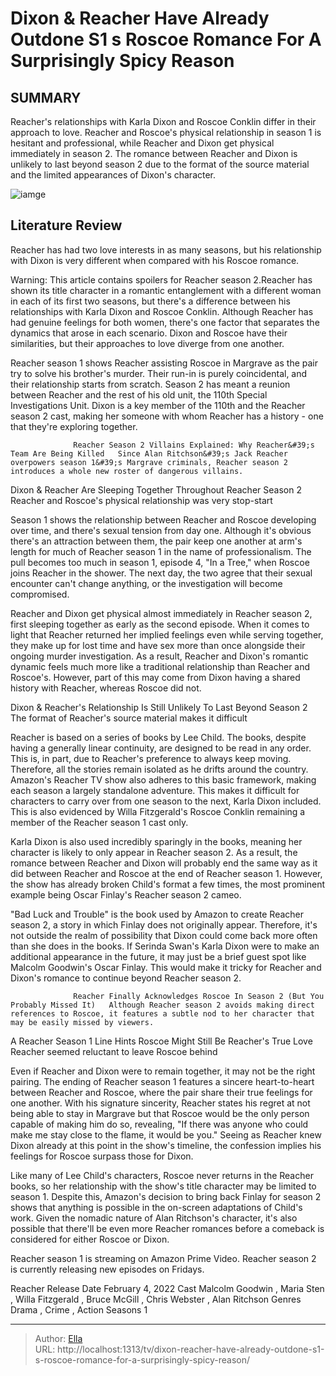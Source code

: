 # Dixon &amp; Reacher Have Already Outdone S1 s Roscoe Romance For A Surprisingly Spicy Reason


## SUMMARY 



  Reacher&#39;s relationships with Karla Dixon and Roscoe Conklin differ in their approach to love.   Reacher and Roscoe&#39;s physical relationship in season 1 is hesitant and professional, while Reacher and Dixon get physical immediately in season 2.   The romance between Reacher and Dixon is unlikely to last beyond season 2 due to the format of the source material and the limited appearances of Dixon&#39;s character.  

![iamge](https://static1.srcdn.com/wordpress/wp-content/uploads/2024/01/untitled-design-8-1.jpg)

## Literature Review
Reacher has had two love interests in as many seasons, but his relationship with Dixon is very different when compared with his Roscoe romance.




Warning: This article contains spoilers for Reacher season 2.Reacher has shown its title character in a romantic entanglement with a different woman in each of its first two seasons, but there&#39;s a difference between his relationships with Karla Dixon and Roscoe Conklin. Although Reacher has had genuine feelings for both women, there&#39;s one factor that separates the dynamics that arose in each scenario. Dixon and Roscoe have their similarities, but their approaches to love diverge from one another.




Reacher season 1 shows Reacher assisting Roscoe in Margrave as the pair try to solve his brother&#39;s murder. Their run-in is purely coincidental, and their relationship starts from scratch. Season 2 has meant a reunion between Reacher and the rest of his old unit, the 110th Special Investigations Unit. Dixon is a key member of the 110th and the Reacher season 2 cast, making her someone with whom Reacher has a history - one that they&#39;re exploring together.

                  Reacher Season 2 Villains Explained: Why Reacher&#39;s Team Are Being Killed   Since Alan Ritchson&#39;s Jack Reacher overpowers season 1&#39;s Margrave criminals, Reacher season 2 introduces a whole new roster of dangerous villains.    


 Dixon &amp; Reacher Are Sleeping Together Throughout Reacher Season 2 
Reacher and Roscoe&#39;s physical relationship was very stop-start
          

Season 1 shows the relationship between Reacher and Roscoe developing over time, and there&#39;s sexual tension from day one. Although it&#39;s obvious there&#39;s an attraction between them, the pair keep one another at arm&#39;s length for much of Reacher season 1 in the name of professionalism. The pull becomes too much in season 1, episode 4, &#34;In a Tree,&#34; when Roscoe joins Reacher in the shower. The next day, the two agree that their sexual encounter can&#39;t change anything, or the investigation will become compromised.




Reacher and Dixon get physical almost immediately in Reacher season 2, first sleeping together as early as the second episode. When it comes to light that Reacher returned her implied feelings even while serving together, they make up for lost time and have sex more than once alongside their ongoing murder investigation. As a result, Reacher and Dixon&#39;s romantic dynamic feels much more like a traditional relationship than Reacher and Roscoe&#39;s. However, part of this may come from Dixon having a shared history with Reacher, whereas Roscoe did not.



 Dixon &amp; Reacher&#39;s Relationship Is Still Unlikely To Last Beyond Season 2 
The format of Reacher&#39;s source material makes it difficult
          

Reacher is based on a series of books by Lee Child. The books, despite having a generally linear continuity, are designed to be read in any order. This is, in part, due to Reacher&#39;s preference to always keep moving. Therefore, all the stories remain isolated as he drifts around the country. Amazon&#39;s Reacher TV show also adheres to this basic framework, making each season a largely standalone adventure. This makes it difficult for characters to carry over from one season to the next, Karla Dixon included. This is also evidenced by Willa Fitzgerald&#39;s Roscoe Conklin remaining a member of the Reacher season 1 cast only.




Karla Dixon is also used incredibly sparingly in the books, meaning her character is likely to only appear in Reacher season 2. As a result, the romance between Reacher and Dixon will probably end the same way as it did between Reacher and Roscoe at the end of Reacher season 1. However, the show has already broken Child&#39;s format a few times, the most prominent example being Oscar Finlay&#39;s Reacher season 2 cameo.

&#34;Bad Luck and Trouble&#34; is the book used by Amazon to create Reacher season 2, a story in which Finlay does not originally appear. Therefore, it&#39;s not outside the realm of possibility that Dixon could come back more often than she does in the books. If Serinda Swan&#39;s Karla Dixon were to make an additional appearance in the future, it may just be a brief guest spot like Malcolm Goodwin&#39;s Oscar Finlay. This would make it tricky for Reacher and Dixon&#39;s romance to continue beyond Reacher season 2.

                  Reacher Finally Acknowledges Roscoe In Season 2 (But You Probably Missed It)   Although Reacher season 2 avoids making direct references to Roscoe, it features a subtle nod to her character that may be easily missed by viewers.    






 A Reacher Season 1 Line Hints Roscoe Might Still Be Reacher&#39;s True Love 
Reacher seemed reluctant to leave Roscoe behind
         

Even if Reacher and Dixon were to remain together, it may not be the right pairing. The ending of Reacher season 1 features a sincere heart-to-heart between Reacher and Roscoe, where the pair share their true feelings for one another. With his signature sincerity, Reacher states his regret at not being able to stay in Margrave but that Roscoe would be the only person capable of making him do so, revealing, &#34;If there was anyone who could make me stay close to the flame, it would be you.&#34; Seeing as Reacher knew Dixon already at this point in the show&#39;s timeline, the confession implies his feelings for Roscoe surpass those for Dixon.

Like many of Lee Child&#39;s characters, Roscoe never returns in the Reacher books, so her relationship with the show&#39;s title character may be limited to season 1. Despite this, Amazon&#39;s decision to bring back Finlay for season 2 shows that anything is possible in the on-screen adaptations of Child&#39;s work. Given the nomadic nature of Alan Ritchson&#39;s character, it&#39;s also possible that there&#39;ll be even more Reacher romances before a comeback is considered for either Roscoe or Dixon.






Reacher season 1 is streaming on Amazon Prime Video. Reacher season 2 is currently releasing new episodes on Fridays.




  Reacher   Release Date   February 4, 2022    Cast   Malcolm Goodwin , Maria Sten , Willa Fitzgerald , Bruce McGill , Chris Webster , Alan Ritchson    Genres   Drama , Crime , Action    Seasons   1       


---

> Author: [Ella](https://instagram.hk.cn/)  
> URL: http://localhost:1313/tv/dixon-reacher-have-already-outdone-s1-s-roscoe-romance-for-a-surprisingly-spicy-reason/  

